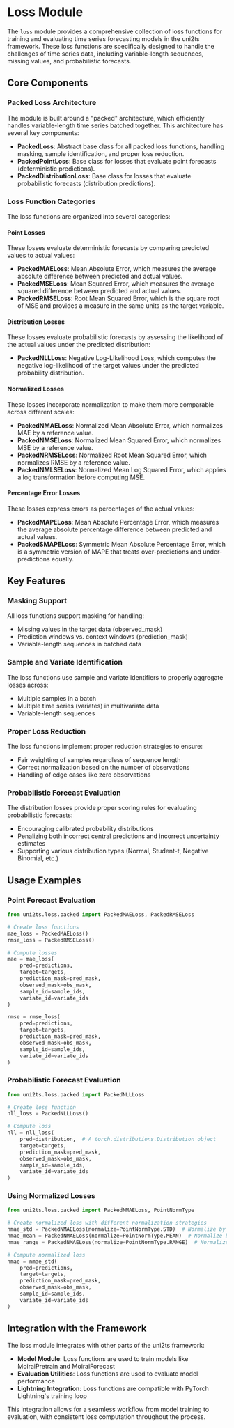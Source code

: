 # Loss Module

The `loss` module provides a comprehensive collection of loss functions for training and evaluating time series forecasting models in the uni2ts framework. These loss functions are specifically designed to handle the challenges of time series data, including variable-length sequences, missing values, and probabilistic forecasts.

## Core Components

### Packed Loss Architecture

The module is built around a "packed" architecture, which efficiently handles variable-length time series batched together. This architecture has several key components:

- **PackedLoss**: Abstract base class for all packed loss functions, handling masking, sample identification, and proper loss reduction.
- **PackedPointLoss**: Base class for losses that evaluate point forecasts (deterministic predictions).
- **PackedDistributionLoss**: Base class for losses that evaluate probabilistic forecasts (distribution predictions).

### Loss Function Categories

The loss functions are organized into several categories:

#### Point Losses

These losses evaluate deterministic forecasts by comparing predicted values to actual values:

- **PackedMAELoss**: Mean Absolute Error, which measures the average absolute difference between predicted and actual values.
- **PackedMSELoss**: Mean Squared Error, which measures the average squared difference between predicted and actual values.
- **PackedRMSELoss**: Root Mean Squared Error, which is the square root of MSE and provides a measure in the same units as the target variable.

#### Distribution Losses

These losses evaluate probabilistic forecasts by assessing the likelihood of the actual values under the predicted distribution:

- **PackedNLLLoss**: Negative Log-Likelihood Loss, which computes the negative log-likelihood of the target values under the predicted probability distribution.

#### Normalized Losses

These losses incorporate normalization to make them more comparable across different scales:

- **PackedNMAELoss**: Normalized Mean Absolute Error, which normalizes MAE by a reference value.
- **PackedNMSELoss**: Normalized Mean Squared Error, which normalizes MSE by a reference value.
- **PackedNRMSELoss**: Normalized Root Mean Squared Error, which normalizes RMSE by a reference value.
- **PackedNMLSELoss**: Normalized Mean Log Squared Error, which applies a log transformation before computing MSE.

#### Percentage Error Losses

These losses express errors as percentages of the actual values:

- **PackedMAPELoss**: Mean Absolute Percentage Error, which measures the average absolute percentage difference between predicted and actual values.
- **PackedSMAPELoss**: Symmetric Mean Absolute Percentage Error, which is a symmetric version of MAPE that treats over-predictions and under-predictions equally.

## Key Features

### Masking Support

All loss functions support masking for handling:
- Missing values in the target data (observed_mask)
- Prediction windows vs. context windows (prediction_mask)
- Variable-length sequences in batched data

### Sample and Variate Identification

The loss functions use sample and variate identifiers to properly aggregate losses across:
- Multiple samples in a batch
- Multiple time series (variates) in multivariate data
- Variable-length sequences

### Proper Loss Reduction

The loss functions implement proper reduction strategies to ensure:
- Fair weighting of samples regardless of sequence length
- Correct normalization based on the number of observations
- Handling of edge cases like zero observations

### Probabilistic Forecast Evaluation

The distribution losses provide proper scoring rules for evaluating probabilistic forecasts:
- Encouraging calibrated probability distributions
- Penalizing both incorrect central predictions and incorrect uncertainty estimates
- Supporting various distribution types (Normal, Student-t, Negative Binomial, etc.)

## Usage Examples

### Point Forecast Evaluation

```python
from uni2ts.loss.packed import PackedMAELoss, PackedRMSELoss

# Create loss functions
mae_loss = PackedMAELoss()
rmse_loss = PackedRMSELoss()

# Compute losses
mae = mae_loss(
    pred=predictions,
    target=targets,
    prediction_mask=pred_mask,
    observed_mask=obs_mask,
    sample_id=sample_ids,
    variate_id=variate_ids
)

rmse = rmse_loss(
    pred=predictions,
    target=targets,
    prediction_mask=pred_mask,
    observed_mask=obs_mask,
    sample_id=sample_ids,
    variate_id=variate_ids
)
```

### Probabilistic Forecast Evaluation

```python
from uni2ts.loss.packed import PackedNLLLoss

# Create loss function
nll_loss = PackedNLLLoss()

# Compute loss
nll = nll_loss(
    pred=distribution,  # A torch.distributions.Distribution object
    target=targets,
    prediction_mask=pred_mask,
    observed_mask=obs_mask,
    sample_id=sample_ids,
    variate_id=variate_ids
)
```

### Using Normalized Losses

```python
from uni2ts.loss.packed import PackedNMAELoss, PointNormType

# Create normalized loss with different normalization strategies
nmae_std = PackedNMAELoss(normalize=PointNormType.STD)  # Normalize by standard deviation
nmae_mean = PackedNMAELoss(normalize=PointNormType.MEAN)  # Normalize by mean
nmae_range = PackedNMAELoss(normalize=PointNormType.RANGE)  # Normalize by range (max - min)

# Compute normalized loss
nmae = nmae_std(
    pred=predictions,
    target=targets,
    prediction_mask=pred_mask,
    observed_mask=obs_mask,
    sample_id=sample_ids,
    variate_id=variate_ids
)
```

## Integration with the Framework

The loss module integrates with other parts of the uni2ts framework:

- **Model Module**: Loss functions are used to train models like MoiraiPretrain and MoiraiForecast
- **Evaluation Utilities**: Loss functions are used to evaluate model performance
- **Lightning Integration**: Loss functions are compatible with PyTorch Lightning's training loop

This integration allows for a seamless workflow from model training to evaluation, with consistent loss computation throughout the process.
